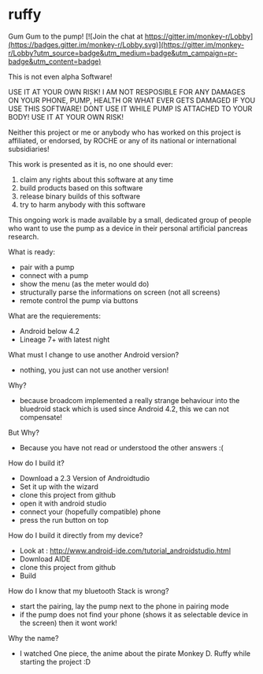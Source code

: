 # ruffy
Gum Gum to the pump!
[![Join the chat at https://gitter.im/monkey-r/Lobby](https://badges.gitter.im/monkey-r/Lobby.svg)](https://gitter.im/monkey-r/Lobby?utm_source=badge&utm_medium=badge&utm_campaign=pr-badge&utm_content=badge)

This is not even alpha Software!

USE IT AT YOUR OWN RISK!
I AM NOT RESPOSIBLE FOR ANY DAMAGES ON YOUR PHONE, PUMP, HEALTH OR WHAT EVER GETS DAMAGED IF YOU USE THIS SOFTWARE!
DONT USE IT WHILE PUMP IS ATTACHED TO YOUR BODY!
USE IT AT YOUR OWN RISK!

Neither this project or me or anybody who has worked on this project is affiliated, or endorsed, by ROCHE or any of its national or international subsidiaries!

This work is presented as it is, no one should ever:

1. claim any rights about this software at any time
1. build products based on this software
1. release binary builds of this software
1. try to harm anybody with this software
    
This ongoing work is made available by a small, dedicated group of people who want to use the pump as a device in their personal artificial pancreas research.

What is ready:

* pair with a pump
* connect with a pump
* show the menu (as the meter would do)
* structurally parse the informations on screen (not all screens)
* remote control the pump via buttons

What are the requierements:

* Android below 4.2
* Lineage 7+ with latest night

What must I change to use another Android version?

* nothing, you just can not use another version!

Why?

* because broadcom implemented a really strange behaviour into the bluedroid stack which is used since Android 4.2, this we can not compensate!

But Why?

* Because you have not read or understood the other answers :(  

How do I build it?

* Download a 2.3 Version of Androidtudio
* Set it up with the wizard
* clone this project from github
* open it with android studio
* connect your (hopefully compatible) phone
* press the run button on top 

How do I build it directly from my device?

* Look at : http://www.android-ide.com/tutorial_androidstudio.html
* Download AIDE
* clone this project from github
* Build

How do I know that my bluetooth Stack is wrong?

* start the pairing, lay the pump next to the phone in pairing mode
* if the pump does not find your phone (shows it as selectable device in the screen) then it wont work!

Why the name?

* I watched One piece, the anime about the pirate Monkey D. Ruffy while starting the project :D  
